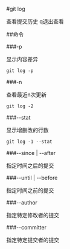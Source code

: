 #git log

查看提交历史
q退出查看

##命令

###-p

显示内容差异

```
git log -p
```

###-n

查看最近n次更新

```
git log -2
```

###--stat

显示增删改的行数

```
git log -1 --stat
```

###--since | --after

指定时间之后的提交

###--until | --before

指定时间之前的提交

###--author

指定特定修改者的提交

###--committer

指定特定提交者的提交